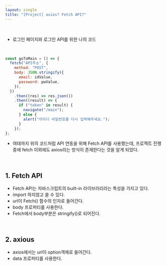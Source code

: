 ```yaml
---
layout: single
title: "[Project] axios? Fetch API?"
---
```


<br/>

- 로그인 페이지와 로그인 API를 위한 나의 코드

<br/>

```jsx
const goToMain = () => {
  fetch("API주소", {
    method: "POST",
    body: JSON.stringify({
      email: idValue,
      password: pwValue,
    }),
  })
    .then((res) => res.json())
    .then((result) => {
      if ("token" in result) {
        navigate("/main");
      } else {
        alert("아이디 비밀번호를 다시 입력해주세요.");
      }
    });
};
```

- 여태까지 위의 코드처럼 API 연동을 위해 Fetch API를 사용했는데, 프로젝트 진행 중에 fetch 이외에도 axios라는
  방식이 존재한다는 것을 알게 되었다.

<br/>

## 1. Fetch API

- Fetch API는 자바스크립트의 built-in 라이브러리라는 특성을 가지고 있다.
- import 하지않고 쓸 수 있다.
- url이 Fetch() 함수의 인자로 들어간다.
- body 프로퍼티를 사용한다.
- Fetch에서 body부분은 stringify()로 되어진다.

<br/>

## 2. axious

- axios에서는 url이 option객체로 들어간다.
- data 프로퍼티를 사용한다.

